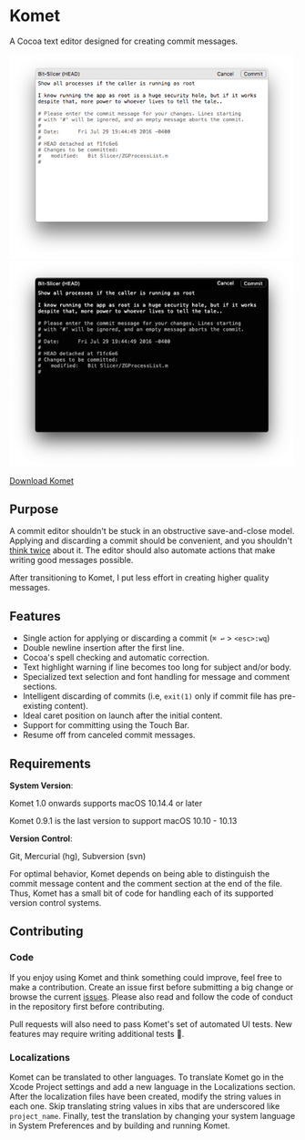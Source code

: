 # Komet

A Cocoa text editor designed for creating commit messages.

<p float="left">
  <img src="screenshots/light.png" width="500 alt="Light version of Komet" />
  <img src="screenshots/dark.png" width="500" alt="Dark version of Komet" />
</p>

[Download Komet](https://zgcoder.net/software/komet/Komet.dmg)

## Purpose

A commit editor shouldn't be stuck in an obstructive save-and-close model. Applying and discarding a commit should be convenient, and you shouldn't [think twice](https://stackoverflow.com/a/4323790) about it. The editor should also automate actions that make writing good messages possible.

After transitioning to Komet, I put less effort in creating higher quality messages.

## Features

* Single action for applying or discarding a commit (`⌘ ↩` > `<esc>:wq`)
* Double newline insertion after the first line.
* Cocoa's spell checking and automatic correction.
* Text highlight warning if line becomes too long for subject and/or body.
* Specialized text selection and font handling for message and comment sections.
* Intelligent discarding of commits (i.e, `exit(1)` only if commit file has pre-existing content).
* Ideal caret position on launch after the initial content.
* Support for committing using the Touch Bar.
* Resume off from canceled commit messages.

## Requirements

**System Version**:

Komet 1.0 onwards supports macOS 10.14.4 or later

Komet 0.9.1 is the last version to support macOS 10.10 - 10.13

**Version Control**:

Git, Mercurial (hg), Subversion (svn)

For optimal behavior, Komet depends on being able to distinguish the commit message content and the comment section at the end of the file. Thus, Komet has a small bit of code for handling each of its supported version control systems.

## Contributing

### Code
If you enjoy using Komet and think something could improve, feel free to make a contribution. Create an issue first before submitting a big change or browse the current [issues](https://github.com/zorgiepoo/Komet/issues). Please also read and follow the code of conduct in the repository first before contributing.

Pull requests will also need to pass Komet's set of automated UI tests. New features may require writing additional tests 🙂.

### Localizations
Komet can be translated to other languages. To translate Komet go in the Xcode Project settings and add a new language in the Localizations section. After the localization files have been created, modify the string values in each one. Skip translating string values in xibs that are underscored like  `project_name`. Finally, test the translation by changing your system language in System Preferences and by building and running Komet.
